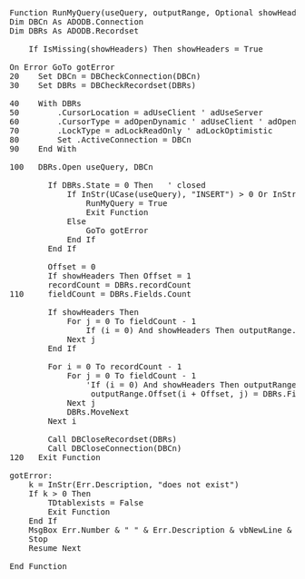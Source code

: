 
<pre>
Function RunMyQuery(useQuery, outputRange, Optional showHeaders) As Boolean
Dim DBCn As ADODB.Connection
Dim DBRs As ADODB.Recordset

    If IsMissing(showHeaders) Then showHeaders = True
    
On Error GoTo gotError
20    Set DBCn = DBCheckConnection(DBCn)
30    Set DBRs = DBCheckRecordset(DBRs)

40    With DBRs
50        .CursorLocation = adUseClient ' adUseServer
60        .CursorType = adOpenDynamic ' adUseClient ' adOpenStatic ' adOpenDynamic ' adOpenForwardOnly
70        .LockType = adLockReadOnly ' adLockOptimistic
80        Set .ActiveConnection = DBCn
90    End With

100   DBRs.Open useQuery, DBCn
    
        If DBRs.State = 0 Then   ' closed
            If InStr(UCase(useQuery), "INSERT") > 0 Or InStr(UCase(useQuery), "UPDATE") > 0 Then
                RunMyQuery = True
                Exit Function
            Else
                GoTo gotError
            End If
        End If
        
        Offset = 0
        If showHeaders Then Offset = 1
        recordCount = DBRs.recordCount
110     fieldCount = DBRs.Fields.Count

        If showHeaders Then
            For j = 0 To fieldCount - 1
                If (i = 0) And showHeaders Then outputRange.Offset(0, j) = DBRs.Fields(j).Name
            Next j
        End If
        
        For i = 0 To recordCount - 1
            For j = 0 To fieldCount - 1
                'If (i = 0) And showHeaders Then outputRange.Offset(i, j) = DBRs.Fields(j).Name
                 outputRange.Offset(i + Offset, j) = DBRs.Fields(j).Value
            Next j
            DBRs.MoveNext
        Next i

        Call DBCloseRecordset(DBRs)
        Call DBCloseConnection(DBCn)
120   Exit Function

gotError:
    k = InStr(Err.Description, "does not exist")
    If k > 0 Then
        TDtablexists = False
        Exit Function
    End If
    MsgBox Err.Number & " " & Err.Description & vbNewLine & vbNewLine & "Error on line: " & Erl, Title:="RunMyQuery"
    Stop
    Resume Next

End Function
</pre>
